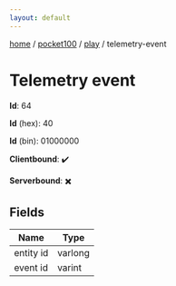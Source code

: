 ```yaml
---
layout: default
---
```


[home](/)  /  [pocket100](/protocol/pocket100)  /  [play](/protocol/pocket100/play)  /  telemetry-event

# Telemetry event

**Id**: 64

**Id** (hex): 40

**Id** (bin): 01000000

**Clientbound**: ✔️

**Serverbound**: ✖️

## Fields

Name | Type
---|---
entity id | varlong
event id | varint
